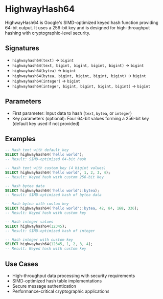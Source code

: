 # HighwayHash64

HighwayHash64 is Google's SIMD-optimized keyed hash function providing 64-bit output. It uses a 256-bit key and is designed for high-throughput hashing with cryptographic-level security.

## Signatures

- `highwayhash64(text)` → `bigint`
- `highwayhash64(text, bigint, bigint, bigint, bigint)` → `bigint`
- `highwayhash64(bytea)` → `bigint`
- `highwayhash64(bytea, bigint, bigint, bigint, bigint)` → `bigint`
- `highwayhash64(integer)` → `bigint`
- `highwayhash64(integer, bigint, bigint, bigint, bigint)` → `bigint`

## Parameters

- First parameter: Input data to hash (`text`, `bytea`, or `integer`)
- Key parameters (optional): Four 64-bit values forming a 256-bit key (default key used if not provided)

## Examples

```sql
-- Hash text with default key
SELECT highwayhash64('hello world');
-- Result: SIMD-optimized 64-bit hash

-- Hash text with custom key (4 bigint values)
SELECT highwayhash64('hello world', 1, 2, 3, 4);
-- Result: Keyed hash with custom 256-bit key

-- Hash bytea data
SELECT highwayhash64('hello world'::bytea);
-- Result: SIMD-optimized hash of bytea data

-- Hash bytea with custom key
SELECT highwayhash64('hello world'::bytea, 42, 84, 168, 336);
-- Result: Keyed hash with custom key

-- Hash integer values
SELECT highwayhash64(12345);
-- Result: SIMD-optimized hash of integer

-- Hash integer with custom key
SELECT highwayhash64(12345, 1, 2, 3, 4);
-- Result: Keyed hash with custom key
```

## Use Cases

- High-throughput data processing with security requirements
- SIMD-optimized hash table implementations
- Secure message authentication
- Performance-critical cryptographic applications